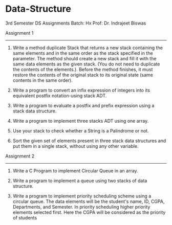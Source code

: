 # Data-Structure
3rd Semester DS Assignments
Batch: Hx
Prof: Dr. Indrajeet Biswas

Assignment 1
____________
1. Write a method duplicate Stack that returns a new stack containing the same
elements and in the same order as the stack specified in the parameter. The
method should create a new stack and fill it with the same data elements as the
given stack. (You do not need to duplicate the contents of the elements.).
Before the method finishes, it must restore the contents of the original stack to
its original state (same contents in the same order).

2. Write a program to convert an infix expression of integers into its equivalent
postfix notation-using stack ADT.

3. Write a program to evaluate a postfix and prefix expression using a stack data
structure.

4. Write a program to implement three stacks ADT using one array.

5. Use your stack to check whether a String is a Palindrome or not.

6. Sort the given set of elements present in three stack data structures and put
them in a single stack, without using any other variable.

Assignment 2
____________
1. Write a C Program to implement Circular Queue in an array.

2. Write a program to implement a queue using two stacks of data structure.

3. Write a program to implement priority scheduling scheme using a circular 
queue. The data elements will be the student's name, ID, CGPA, Departments, and 
Semester. In priority scheduling higher priority elements selected first. 
Here the CGPA will be considered as the priority of students
